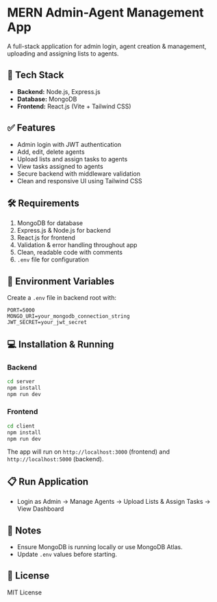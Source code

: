 # MERN Admin-Agent Management App

A full-stack application for admin login, agent creation & management, uploading and assigning lists to agents.

## 🚀 Tech Stack

* **Backend:** Node.js, Express.js
* **Database:** MongoDB
* **Frontend:** React.js (Vite + Tailwind CSS)

## ✅ Features

* Admin login with JWT authentication
* Add, edit, delete agents
* Upload lists and assign tasks to agents
* View tasks assigned to agents
* Secure backend with middleware validation
* Clean and responsive UI using Tailwind CSS

## 🛠️ Requirements

1. MongoDB for database
2. Express.js & Node.js for backend
3. React.js for frontend
4. Validation & error handling throughout app
5. Clean, readable code with comments
6. `.env` file for configuration

## 📝 Environment Variables

Create a `.env` file in backend root with:

```
PORT=5000
MONGO_URI=your_mongodb_connection_string
JWT_SECRET=your_jwt_secret
```

## 💻 Installation & Running

### Backend

```bash
cd server
npm install
npm run dev
```

### Frontend

```bash
cd client
npm install
npm run dev
```

The app will run on `http://localhost:3000` (frontend) and `http://localhost:5000` (backend).

## 📋 Run Application

* Login as Admin → Manage Agents → Upload Lists & Assign Tasks → View Dashboard

## 📝 Notes

* Ensure MongoDB is running locally or use MongoDB Atlas.
* Update `.env` values before starting.

## 📄 License

MIT License
